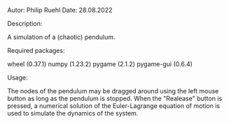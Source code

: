 Autor: Philip Ruehl
Date: 28.08.2022

Description:

A simulation of a (chaotic) pendulum.


Required packages:

wheel (0.37.1)
numpy (1.23.2)
pygame (2.1.2)
pygame-gui (0.6.4)


Usage:

The nodes of the pendulum may be dragged around using the left mouse button as long as the 
pendulum is stopped. When the "Realease" button is pressed, a numerical solution of the 
Euler-Lagrange equation of motion is used to simulate the dynamics of the system.

